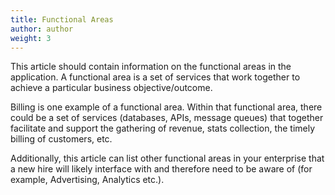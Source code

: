 ```yaml
---
title: Functional Areas
author: author
weight: 3
---
```


This article should contain information on the functional areas in the application. A functional area is a set of services that work together to achieve a particular business objective/outcome.

Billing is one example of a functional area. Within that functional area, there could be a set of services (databases, APIs, message queues) that together facilitate and support the gathering of revenue, stats collection, the timely billing of customers, etc.

Additionally, this article can list other functional areas in your enterprise that a new hire will likely interface with and therefore need to be aware of (for example, Advertising, Analytics etc.).
